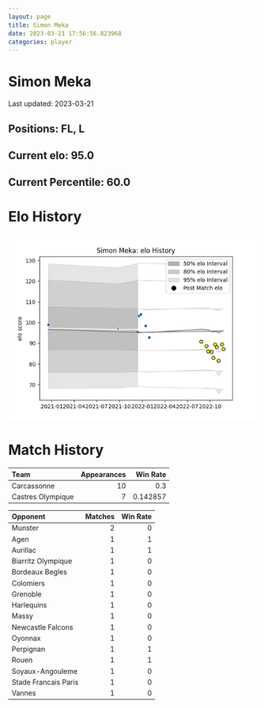 ```yaml
---  
layout: page  
title: Simon Meka  
date: 2023-03-21 17:56:56.823968  
categories: player  
---
```

# Simon Meka


Last updated: 2023-03-21
## Positions: FL, L

## Current elo: 95.0

## Current Percentile: 60.0

# Elo History


![elo history](history_SimonMeka.png)
# Match History


| Team              |   Appearances |   Win Rate |
|:------------------|--------------:|-----------:|
| Carcassonne       |            10 |   0.3      |
| Castres Olympique |             7 |   0.142857 |

| Opponent             |   Matches |   Win Rate |
|:---------------------|----------:|-----------:|
| Munster              |         2 |          0 |
| Agen                 |         1 |          1 |
| Aurillac             |         1 |          1 |
| Biarritz Olympique   |         1 |          0 |
| Bordeaux Begles      |         1 |          0 |
| Colomiers            |         1 |          0 |
| Grenoble             |         1 |          0 |
| Harlequins           |         1 |          0 |
| Massy                |         1 |          0 |
| Newcastle Falcons    |         1 |          0 |
| Oyonnax              |         1 |          0 |
| Perpignan            |         1 |          1 |
| Rouen                |         1 |          1 |
| Soyaux-Angouleme     |         1 |          0 |
| Stade Francais Paris |         1 |          0 |
| Vannes               |         1 |          0 |